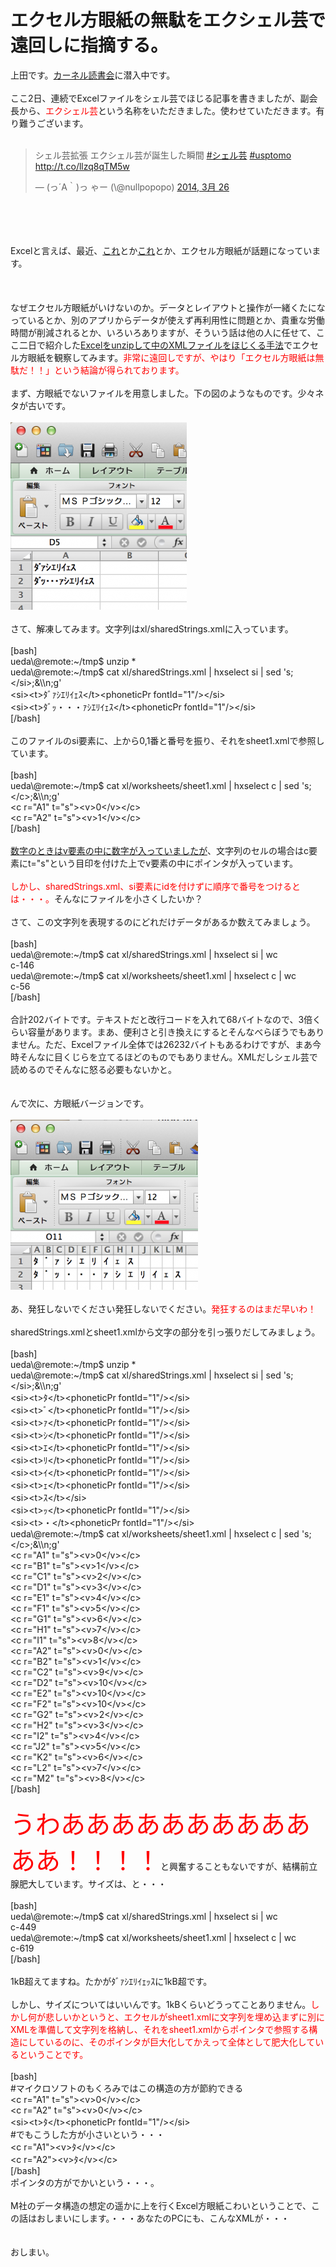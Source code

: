 # エクセル方眼紙の無駄をエクシェル芸で遠回しに指摘する。
上田です。<a href="http://kernel.doorkeeper.jp/events/9547" target="_blank">カーネル読書会</a>に潜入中です。<br />
<br />
ここ2日、連続でExcelファイルをシェル芸でほじる記事を書きましたが、副会長から、<span style="color:red">エクシェル芸</span>という名称をいただきました。使わせていただきます。有り難うございます。<br />
<br />
<blockquote class="twitter-tweet" lang="ja"><p>シェル芸拡張 エクシェル芸が誕生した瞬間 <a href="https://twitter.com/search?q=%23%E3%82%B7%E3%82%A7%E3%83%AB%E8%8A%B8&amp;src=hash">#シェル芸</a> <a href="https://twitter.com/search?q=%23usptomo&amp;src=hash">#usptomo</a> <a href="http://t.co/llzq8qTM5w">http://t.co/llzq8qTM5w</a></p>&mdash; (っ´A｀)っ ゃー (\@nullpopopo) <a href="https://twitter.com/nullpopopo/statuses/448832135101968384">2014, 3月 26</a></blockquote><br />
<script async src="//platform.twitter.com/widgets.js" charset="utf-8"></script><br />
<br />
<br />
Excelと言えば、最近、<a href="http://itpro.nikkeibp.co.jp/article/Watcher/20140321/545102/" target="_blank">これ</a>とか<a href="http://wol.nikkeibp.co.jp/article/column/20130523/153361/" target="_blank">これ</a>とか、エクセル方眼紙が話題になっています。<br />
<br />
<!--more--><br />
<br />
なぜエクセル方眼紙がいけないのか。データとレイアウトと操作が一緒くたになっているとか、別のアプリからデータが使えず再利用性に問題とか、貴重な労働時間が削減されるとか、いろいろありますが、そういう話は他の人に任せて、ここ二日で紹介した<a href="http://blog.ueda.asia/?p=2398" title="Excelファイルをシェル芸でほじくる。ただしエクセル方眼紙は後日ということで。" target="_blank">Excelをunzipして中のXMLファイルをほじくる手法</a>でエクセル方眼紙を観察してみます。<span style="color:red">非常に遠回しですが、やはり「エクセル方眼紙は無駄だ！！」という結論が得られております。</span><br />
<br />
まず、方眼紙でないファイルを用意しました。下の図のようなものです。少々ネタが古いです。<br />
<br />
<a href="スクリーンショット-2014-03-28-19.29.45.png"><img src="スクリーンショット-2014-03-28-19.29.45-282x300.png" alt="スクリーンショット 2014-03-28 19.29.45" width="282" height="300" class="aligncenter size-medium wp-image-2455" /></a><br />
<br />
さて、解凍してみます。文字列はxl/sharedStrings.xmlに入っています。<br />
<br />
[bash]<br />
ueda\@remote:~/tmp$ unzip *<br />
ueda\@remote:~/tmp$ cat xl/sharedStrings.xml | hxselect si | sed 's;&lt;/si&gt;;&amp;\\n;g'<br />
&lt;si&gt;&lt;t&gt;ﾀﾞｧｼｴﾘｲｪｽ&lt;/t&gt;&lt;phoneticPr fontId=&quot;1&quot;/&gt;&lt;/si&gt;<br />
&lt;si&gt;&lt;t&gt;ﾀﾞｯ・・・ｧｼｴﾘｲｪｽ&lt;/t&gt;&lt;phoneticPr fontId=&quot;1&quot;/&gt;&lt;/si&gt;<br />
[/bash]<br />
<br />
このファイルのsi要素に、上から0,1番と番号を振り、それをsheet1.xmlで参照しています。<br />
<br />
[bash]<br />
ueda\@remote:~/tmp$ cat xl/worksheets/sheet1.xml | hxselect c | sed 's;&lt;/c&gt;;&amp;\\n;g'<br />
&lt;c r=&quot;A1&quot; t=&quot;s&quot;&gt;&lt;v&gt;0&lt;/v&gt;&lt;/c&gt;<br />
&lt;c r=&quot;A2&quot; t=&quot;s&quot;&gt;&lt;v&gt;1&lt;/v&gt;&lt;/c&gt;<br />
[/bash]<br />
<br />
<a href="http://blog.ueda.asia/?p=2398" title="Excelファイルをシェル芸でほじくる。ただしエクセル方眼紙は後日ということで。" target="_blank">数字のときはv要素の中に数字が入っていましたが</a>、文字列のセルの場合はc要素にt="s"という目印を付けた上でv要素の中にポインタが入っています。<br />
<br />
<span style="color:red">しかし、sharedStrings.xml、si要素にidを付けずに順序で番号をつけるとは・・・。</span>そんなにファイルを小さくしたいか？<br />
<br />
さて、この文字列を表現するのにどれだけデータがあるか数えてみましょう。<br />
<br />
[bash]<br />
ueda\@remote:~/tmp$ cat xl/sharedStrings.xml | hxselect si | wc <br />
c-146<br />
ueda\@remote:~/tmp$ cat xl/worksheets/sheet1.xml | hxselect c | wc <br />
c-56<br />
[/bash]<br />
<br />
合計202バイトです。テキストだと改行コードを入れて68バイトなので、3倍くらい容量があります。まあ、便利さと引き換えにするとそんなべらぼうでもありません。ただ、Excelファイル全体では26232バイトもあるわけですが、まあ今時そんなに目くじらを立てるほどのものでもありません。XMLだしシェル芸で読めるのでそんなに怒る必要もないかと。<br />
<br />
<br />
んで次に、方眼紙バージョンです。<br />
<br />
<a href="スクリーンショット-2014-03-28-19.23.56.png"><img src="スクリーンショット-2014-03-28-19.23.56-300x272.png" alt="スクリーンショット 2014-03-28 19.23.56" width="300" height="272" class="aligncenter size-medium wp-image-2452" /></a><br />
<br />
あ、発狂しないでください発狂しないでください。<span style="color:red">発狂するのはまだ早いわ！</span><br />
<br />
sharedStrings.xmlとsheet1.xmlから文字の部分を引っ張りだしてみましょう。<br />
<br />
[bash]<br />
ueda\@remote:~/tmp$ unzip *<br />
ueda\@remote:~/tmp$ cat xl/sharedStrings.xml | hxselect si | sed 's;&lt;/si&gt;;&amp;\\n;g'<br />
&lt;si&gt;&lt;t&gt;ﾀ&lt;/t&gt;&lt;phoneticPr fontId=&quot;1&quot;/&gt;&lt;/si&gt;<br />
&lt;si&gt;&lt;t&gt;ﾞ&lt;/t&gt;&lt;phoneticPr fontId=&quot;1&quot;/&gt;&lt;/si&gt;<br />
&lt;si&gt;&lt;t&gt;ｧ&lt;/t&gt;&lt;phoneticPr fontId=&quot;1&quot;/&gt;&lt;/si&gt;<br />
&lt;si&gt;&lt;t&gt;ｼ&lt;/t&gt;&lt;phoneticPr fontId=&quot;1&quot;/&gt;&lt;/si&gt;<br />
&lt;si&gt;&lt;t&gt;ｴ&lt;/t&gt;&lt;phoneticPr fontId=&quot;1&quot;/&gt;&lt;/si&gt;<br />
&lt;si&gt;&lt;t&gt;ﾘ&lt;/t&gt;&lt;phoneticPr fontId=&quot;1&quot;/&gt;&lt;/si&gt;<br />
&lt;si&gt;&lt;t&gt;ｲ&lt;/t&gt;&lt;phoneticPr fontId=&quot;1&quot;/&gt;&lt;/si&gt;<br />
&lt;si&gt;&lt;t&gt;ｪ&lt;/t&gt;&lt;phoneticPr fontId=&quot;1&quot;/&gt;&lt;/si&gt;<br />
&lt;si&gt;&lt;t&gt;ｽ&lt;/t&gt;&lt;/si&gt;<br />
&lt;si&gt;&lt;t&gt;ｯ&lt;/t&gt;&lt;phoneticPr fontId=&quot;1&quot;/&gt;&lt;/si&gt;<br />
&lt;si&gt;&lt;t&gt;・&lt;/t&gt;&lt;phoneticPr fontId=&quot;1&quot;/&gt;&lt;/si&gt;<br />
ueda\@remote:~/tmp$ cat xl/worksheets/sheet1.xml | hxselect c | sed 's;&lt;/c&gt;;&amp;\\n;g'<br />
&lt;c r=&quot;A1&quot; t=&quot;s&quot;&gt;&lt;v&gt;0&lt;/v&gt;&lt;/c&gt;<br />
&lt;c r=&quot;B1&quot; t=&quot;s&quot;&gt;&lt;v&gt;1&lt;/v&gt;&lt;/c&gt;<br />
&lt;c r=&quot;C1&quot; t=&quot;s&quot;&gt;&lt;v&gt;2&lt;/v&gt;&lt;/c&gt;<br />
&lt;c r=&quot;D1&quot; t=&quot;s&quot;&gt;&lt;v&gt;3&lt;/v&gt;&lt;/c&gt;<br />
&lt;c r=&quot;E1&quot; t=&quot;s&quot;&gt;&lt;v&gt;4&lt;/v&gt;&lt;/c&gt;<br />
&lt;c r=&quot;F1&quot; t=&quot;s&quot;&gt;&lt;v&gt;5&lt;/v&gt;&lt;/c&gt;<br />
&lt;c r=&quot;G1&quot; t=&quot;s&quot;&gt;&lt;v&gt;6&lt;/v&gt;&lt;/c&gt;<br />
&lt;c r=&quot;H1&quot; t=&quot;s&quot;&gt;&lt;v&gt;7&lt;/v&gt;&lt;/c&gt;<br />
&lt;c r=&quot;I1&quot; t=&quot;s&quot;&gt;&lt;v&gt;8&lt;/v&gt;&lt;/c&gt;<br />
&lt;c r=&quot;A2&quot; t=&quot;s&quot;&gt;&lt;v&gt;0&lt;/v&gt;&lt;/c&gt;<br />
&lt;c r=&quot;B2&quot; t=&quot;s&quot;&gt;&lt;v&gt;1&lt;/v&gt;&lt;/c&gt;<br />
&lt;c r=&quot;C2&quot; t=&quot;s&quot;&gt;&lt;v&gt;9&lt;/v&gt;&lt;/c&gt;<br />
&lt;c r=&quot;D2&quot; t=&quot;s&quot;&gt;&lt;v&gt;10&lt;/v&gt;&lt;/c&gt;<br />
&lt;c r=&quot;E2&quot; t=&quot;s&quot;&gt;&lt;v&gt;10&lt;/v&gt;&lt;/c&gt;<br />
&lt;c r=&quot;F2&quot; t=&quot;s&quot;&gt;&lt;v&gt;10&lt;/v&gt;&lt;/c&gt;<br />
&lt;c r=&quot;G2&quot; t=&quot;s&quot;&gt;&lt;v&gt;2&lt;/v&gt;&lt;/c&gt;<br />
&lt;c r=&quot;H2&quot; t=&quot;s&quot;&gt;&lt;v&gt;3&lt;/v&gt;&lt;/c&gt;<br />
&lt;c r=&quot;I2&quot; t=&quot;s&quot;&gt;&lt;v&gt;4&lt;/v&gt;&lt;/c&gt;<br />
&lt;c r=&quot;J2&quot; t=&quot;s&quot;&gt;&lt;v&gt;5&lt;/v&gt;&lt;/c&gt;<br />
&lt;c r=&quot;K2&quot; t=&quot;s&quot;&gt;&lt;v&gt;6&lt;/v&gt;&lt;/c&gt;<br />
&lt;c r=&quot;L2&quot; t=&quot;s&quot;&gt;&lt;v&gt;7&lt;/v&gt;&lt;/c&gt;<br />
&lt;c r=&quot;M2&quot; t=&quot;s&quot;&gt;&lt;v&gt;8&lt;/v&gt;&lt;/c&gt;<br />
[/bash]<br />
<br />
<span style="color:red;font-size:40px">うわああああああああああああ！！！！</span>と興奮することもないですが、結構前立腺肥大しています。サイズは、と・・・<br />
<br />
[bash]<br />
ueda\@remote:~/tmp$ cat xl/sharedStrings.xml | hxselect si | wc <br />
c-449<br />
ueda\@remote:~/tmp$ cat xl/worksheets/sheet1.xml | hxselect c | wc <br />
c-619<br />
[/bash]<br />
<br />
1kB超えてますね。たかがﾀﾞｧｼｴﾘｲｪｯｽに1kB超です。<br />
<br />
しかし、サイズについてはいいんです。1kBくらいどうってことありません。<span style="color:red">しかし何が悲しいかというと、エクセルがsheet1.xmlに文字列を埋め込まずに別にXMLを準備して文字列を格納し、それをsheet1.xmlからポインタで参照する構造にしているのに、そのポインタが巨大化してかえって全体として肥大化しているということです。</span><br />
<br />
[bash]<br />
#マイクロソフトのもくろみではこの構造の方が節約できる<br />
&lt;c r=&quot;A1&quot; t=&quot;s&quot;&gt;&lt;v&gt;0&lt;/v&gt;&lt;/c&gt;<br />
&lt;c r=&quot;A2&quot; t=&quot;s&quot;&gt;&lt;v&gt;0&lt;/v&gt;&lt;/c&gt;<br />
&lt;si&gt;&lt;t&gt;ﾀ&lt;/t&gt;&lt;phoneticPr fontId=&quot;1&quot;/&gt;&lt;/si&gt;<br />
#でもこうした方が小さいという・・・<br />
&lt;c r=&quot;A1&quot;&gt;&lt;v&gt;ﾀ&lt;/v&gt;&lt;/c&gt;<br />
&lt;c r=&quot;A2&quot;&gt;&lt;v&gt;ﾀ&lt;/v&gt;&lt;/c&gt;<br />
[/bash]<br />
ポインタの方がでかいという・・・。<br />
<br />
M社のデータ構造の想定の遥かに上を行くExcel方眼紙こわいということで、この話はおしまいにします。・・・あなたのPCにも、こんなXMLが・・・<br />
<br />
<br />
おしまい。<br />
<!--:-->
